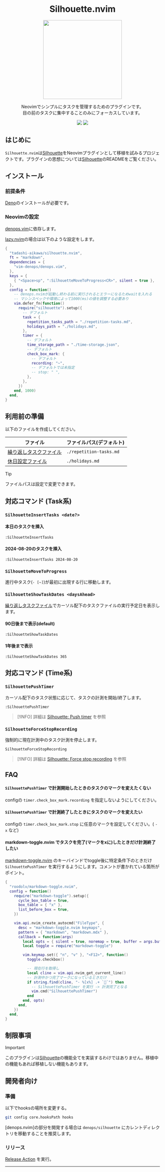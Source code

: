 <div align="center">
    <h1>Silhouette.nvim</h1>
    <img src="./silhouette.webp" width="256" />
    <p>
        <div>Neovimでシンプルにタスクを管理するためのプラグインです。</div>
        <div>目の前のタスクに集中することのみにフォーカスしています。</div>
    </p>
    <a href="https://github.com/tadashi-aikawa/silhouette.nvim/releases/latest"><img src="https://img.shields.io/github/release/tadashi-aikawa/silhouette.nvim.svg" /></a>
    <img src="https://img.shields.io/github/license/mashape/apistatus.svg" />
</div>

## はじめに

`Silhouette.nvim`は[Silhouette]をNeovimプラグインとして移植を試みるプロジェクトです。プラグインの思想については[Silhouette]のREADMEをご覧ください。

## インストール

### 前提条件

[Deno]のインストールが必要です。

### Neovimの設定

[denops.vim]に依存します。

[lazy.nvim]の場合は以下のような設定をします。

```lua
{
  "tadashi-aikawa/silhouette.nvim",
  ft = "markdown",
  dependencies = {
    "vim-denops/denops.vim",
  },
  keys = {
    { "<Space>sp", ":SilhouetteMoveToProgress<CR>", silent = true },
  },
  config = function()
    -- denops.nvimが起動し終わる前に実行されるとエラーになるためwaitを入れる
    -- マシンスペックや環境によって1000(ms)の値を調整する必要あり
    vim.defer_fn(function()
      require("silhouette").setup({
        -- デフォルト
        task = {
          repetition_tasks_path = "./repetition-tasks.md",
          holidays_path = "./holidays.md",
        },
        timer = {
          -- デフォルト
          time_storage_path = "./time-storage.json",
          -- デフォルト
          check_box_mark: {
            -- デフォルト
            recording: "~",
            -- デフォルトでは未指定
            -- stop: " ",
          },
        },
      })
    end, 1000)
  end,
}
```

## 利用前の準備

以下のファイルを作成してください。

| ファイル                 | ファイルパス(デフォルト) |
|--------------------------|--------------------------|
| [繰り返しタスクファイル] | `./repetition-tasks.md`  |
| [休日設定ファイル]       | `./holidays.md`          |

> [!TIP]
> ファイルパスは設定で変更できます。

## 対応コマンド (Task系)

### `SilhouetteInsertTasks <date?>`

#### 本日のタスクを挿入

```vim
:SilhouetteInsertTasks
```

#### 2024-08-20のタスクを挿入

```vim
:SilhouetteInsertTasks 2024-08-20
```

### `SilhouetteMoveToProgress`

進行中タスク(`- [~]`)が最初に出現する行に移動します。

### `SilhouetteShowTaskDates <daysAhead>`

[繰り返しタスクファイル]でカーソル配下のタスクファイルの実行予定日を表示します。

#### 90日後まで表示(default)

```vim
:SilhouetteShowTaskDates
```

#### 1年後まで表示

```vim
:SilhouetteShowTaskDates 365
```

## 対応コマンド (Time系)

### `SilhouettePushTimer`

カーソル配下のタスク状態に応じて、タスクの計測を開始/終了します。

```vim
:SilhouettePushTimer
```

> [!INFO]
> 詳細は [Silhouette: Push timer](https://github.com/tadashi-aikawa/silhouette?tab=readme-ov-file#silhouette-push-timer) を参照

### `SilhouetteForceStopRecording`

強制的に現在計測中のタスク計測を停止します。

```vim
SilhouetteForceStopRecording
```

> [!INFO]
> 詳細は [Silhouette: Force stop recording](https://github.com/tadashi-aikawa/silhouette?tab=readme-ov-file#silhouette-force-stop-recording) を参照

## FAQ

#### `SilhouettePushTimer` で計測開始したときのタスクのマークを変えたくない

configの `timer.check_box_mark.recording` を指定しないようにしてください。

#### `SilhouettePushTimer` で計測終了したときにタスクのマークを変えたい

configの `timer.check_box_mark.stop` に任意のマークを設定してください。( `-` `x` など)

#### markdown-toggle.nvim でタスクを完了(マークをxに)したときだけ計測終了したい

[markdown-toggle.nvim] のキーバインドでtoggle後に特定条件下のときだけ `SilhouettePushTimer` を実行するようにします。コメントが書かれている箇所がポイント。

```lua
{
  "roodolv/markdown-toggle.nvim",
  config = function()
    require("markdown-toggle").setup({
      cycle_box_table = true,
      box_table = { "x" },
      list_before_box = true,
    })

    vim.api.nvim_create_autocmd("FileType", {
      desc = "markdown-toggle.nvim keymaps",
      pattern = { "markdown", "markdown.mdx" },
      callback = function(args)
        local opts = { silent = true, noremap = true, buffer = args.buf }
        local toggle = require("markdown-toggle")

        vim.keymap.set({ "n", "v" }, "<F12>", function()
          toggle.checkbox()

          -- 現在行を取得し
          local cline = vim.api.nvim_get_current_line()
          -- 計測中かつ完了マークになっているときだけ
          if string.find(cline, "- %[x%] .+ ``") then
            -- SilhouettePushTimer を実行 -> 計測完了となる
            vim.cmd("SilhouettePushTimer")
          end
        end, opts)
      end,
    })
  end,
}
```

## 制限事項

> [!IMPORTANT]
> このプラグインは[Silhouette]の機能全てを実装するわけではありません。移植中の機能もあれば移植しない機能もあります。

## 開発者向け

### 準備

以下でhooksの場所を変更する。

```bash
git config core.hooksPath hooks
```

[denops.nvim]の部分を開発する場合は `denops/silhouette` にカレントディレクトリを移動することを推奨します。

### リリース

[Release Action](https://github.com/tadashi-aikawa/silhouette.nvim/actions/workflows/release.yaml) を実行。

---

[Silhouette]: https://github.com/tadashi-aikawa/silhouette
[Deno]: https://deno.com/
[denops.vim]: https://github.com/vim-denops/denops.vim
[lazy.nvim]: https://github.com/folke/lazy.nvim
[繰り返しタスクファイル]: https://github.com/tadashi-aikawa/silhouette?tab=readme-ov-file#%E7%B9%B0%E3%82%8A%E8%BF%94%E3%81%97%E3%82%BF%E3%82%B9%E3%82%AF%E3%83%95%E3%82%A1%E3%82%A4%E3%83%AB
[休日設定ファイル]: https://github.com/tadashi-aikawa/silhouette?tab=readme-ov-file#%E4%BC%91%E6%97%A5%E8%A8%AD%E5%AE%9A%E3%83%95%E3%82%A1%E3%82%A4%E3%83%AB
[markdown-toggle.nvim]: https://github.com/roodolv/markdown-toggle.nvim

